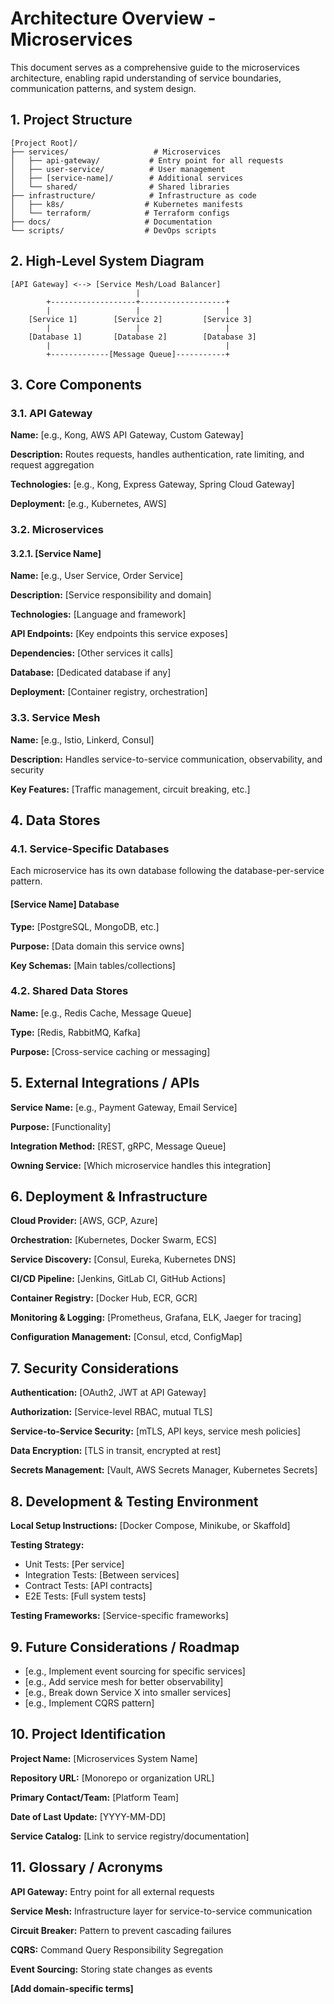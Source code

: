 # Architecture Overview - Microservices

This document serves as a comprehensive guide to the microservices architecture, enabling rapid understanding of service boundaries, communication patterns, and system design.

## 1. Project Structure

```
[Project Root]/
├── services/                   # Microservices
│   ├── api-gateway/           # Entry point for all requests
│   ├── user-service/          # User management
│   ├── [service-name]/        # Additional services
│   └── shared/                # Shared libraries
├── infrastructure/            # Infrastructure as code
│   ├── k8s/                  # Kubernetes manifests
│   └── terraform/            # Terraform configs
├── docs/                     # Documentation
└── scripts/                  # DevOps scripts
```

## 2. High-Level System Diagram

```
[API Gateway] <--> [Service Mesh/Load Balancer]
                            |
        +-------------------+-------------------+
        |                   |                   |
    [Service 1]        [Service 2]         [Service 3]
        |                   |                   |
    [Database 1]       [Database 2]        [Database 3]
        |                                       |
        +-------------[Message Queue]-----------+
```

## 3. Core Components

### 3.1. API Gateway

**Name:** [e.g., Kong, AWS API Gateway, Custom Gateway]

**Description:** Routes requests, handles authentication, rate limiting, and request aggregation

**Technologies:** [e.g., Kong, Express Gateway, Spring Cloud Gateway]

**Deployment:** [e.g., Kubernetes, AWS]

### 3.2. Microservices

#### 3.2.1. [Service Name]

**Name:** [e.g., User Service, Order Service]

**Description:** [Service responsibility and domain]

**Technologies:** [Language and framework]

**API Endpoints:** [Key endpoints this service exposes]

**Dependencies:** [Other services it calls]

**Database:** [Dedicated database if any]

**Deployment:** [Container registry, orchestration]

### 3.3. Service Mesh

**Name:** [e.g., Istio, Linkerd, Consul]

**Description:** Handles service-to-service communication, observability, and security

**Key Features:** [Traffic management, circuit breaking, etc.]

## 4. Data Stores

### 4.1. Service-Specific Databases

Each microservice has its own database following the database-per-service pattern.

#### [Service Name] Database

**Type:** [PostgreSQL, MongoDB, etc.]

**Purpose:** [Data domain this service owns]

**Key Schemas:** [Main tables/collections]

### 4.2. Shared Data Stores

**Name:** [e.g., Redis Cache, Message Queue]

**Type:** [Redis, RabbitMQ, Kafka]

**Purpose:** [Cross-service caching or messaging]

## 5. External Integrations / APIs

**Service Name:** [e.g., Payment Gateway, Email Service]

**Purpose:** [Functionality]

**Integration Method:** [REST, gRPC, Message Queue]

**Owning Service:** [Which microservice handles this integration]

## 6. Deployment & Infrastructure

**Cloud Provider:** [AWS, GCP, Azure]

**Orchestration:** [Kubernetes, Docker Swarm, ECS]

**Service Discovery:** [Consul, Eureka, Kubernetes DNS]

**CI/CD Pipeline:** [Jenkins, GitLab CI, GitHub Actions]

**Container Registry:** [Docker Hub, ECR, GCR]

**Monitoring & Logging:** [Prometheus, Grafana, ELK, Jaeger for tracing]

**Configuration Management:** [Consul, etcd, ConfigMap]

## 7. Security Considerations

**Authentication:** [OAuth2, JWT at API Gateway]

**Authorization:** [Service-level RBAC, mutual TLS]

**Service-to-Service Security:** [mTLS, API keys, service mesh policies]

**Data Encryption:** [TLS in transit, encrypted at rest]

**Secrets Management:** [Vault, AWS Secrets Manager, Kubernetes Secrets]

## 8. Development & Testing Environment

**Local Setup Instructions:** [Docker Compose, Minikube, or Skaffold]

**Testing Strategy:**
- Unit Tests: [Per service]
- Integration Tests: [Between services]
- Contract Tests: [API contracts]
- E2E Tests: [Full system tests]

**Testing Frameworks:** [Service-specific frameworks]

## 9. Future Considerations / Roadmap

- [e.g., Implement event sourcing for specific services]
- [e.g., Add service mesh for better observability]
- [e.g., Break down Service X into smaller services]
- [e.g., Implement CQRS pattern]

## 10. Project Identification

**Project Name:** [Microservices System Name]

**Repository URL:** [Monorepo or organization URL]

**Primary Contact/Team:** [Platform Team]

**Date of Last Update:** [YYYY-MM-DD]

**Service Catalog:** [Link to service registry/documentation]

## 11. Glossary / Acronyms

**API Gateway:** Entry point for all external requests

**Service Mesh:** Infrastructure layer for service-to-service communication

**Circuit Breaker:** Pattern to prevent cascading failures

**CQRS:** Command Query Responsibility Segregation

**Event Sourcing:** Storing state changes as events

**[Add domain-specific terms]**
